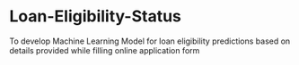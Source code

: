 # Loan-Eligibility-Status
To develop Machine Learning Model for loan eligibility predictions based on details provided while filling online application form
